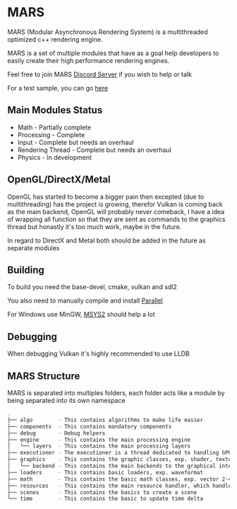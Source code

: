 # MARS
MARS (Modular Asynchronous Rendering System) is a multithreaded optimized c++ rendering engine.

MARS is a set of multiple modules that have as a goal help developers to easily create their high performance rendering engines.

Feel free to join MARS [Discord Server](https://discord.gg/VHEP99VShx) if you wish to help or talk

For a test sample, you can go [here](https://github.com/MARSngine/MARS-Samples)

## Main Modules Status

- Math - Partially complete
- Processing - Complete
- Input - Complete but needs an overhaul
- Rendering Thread - Complete but needs an overhaul
- Physics - In development

## OpenGL/DirectX/Metal
OpenGL has started to become a bigger pain then excepted (due to multithreading) has the project is growing, therefor Vulkan is coming back as the main backend, OpenGL will probably never comeback, I have a idea of wrapping all function so that they are sent as commands to the graphics thread but honastly it's too much work, maybe in the future.

In regard to DirectX and Metal both should be added in the future as separate modules

## Building
To build you need the base-devel, cmake, vulkan and sdl2

You also need to manually compile and install [Parallel](https://github.com/PedroSilva8/parallel)

For Windows use MinGW, [MSYS2](https://www.msys2.org/) should help a lot

## Debugging
When debugging Vulkan it's highly recommended to use LLDB

## MARS Structure

MARS is separated into multiples folders, each folder acts like a module by being separated into its own namespace

```bash
.
├── algo        - This contains algorithms to make life easier
├── components  - This contains mandatory components
├── debug       - Debug helpers
├── engine      - This contains the main processing engine
│   └── layers  - This contains the main processing layers
├── executioner - The executioner is a thread dedicated to handling GPU calls
├── graphics    - This contains the graphic classes, exp. shader, texture, etc.
│   └── backend - This contains the main backends to the graphical interfaces
├── loaders     - This contains basic loaders, exp. waveformat
├── math        - This contains the basic math classes, exp. vector 2-4, matrix4
├── resources   - This contains the main resource handler, which handles all resources of MARS
├── scenes      - This contains the basics to create a scene
└── time        - This contains the basic to update time delta
```
